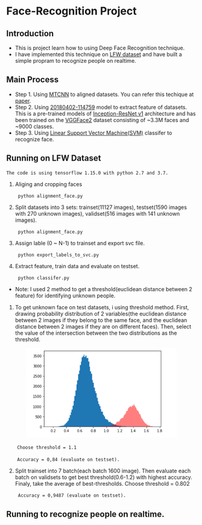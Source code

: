 # Face-Recognition Project
## Introduction
* This is project learn how to using Deep Face Recognition technique.
* I have implemented this technique on [LFW dataset](http://vis-www.cs.umass.edu/lfw/) and have built a simple propram to recognize people on realtime.

## Main Process
* Step 1. Using [MTCNN](https://github.com/TruongLVN/Face-Recognition/tree/master/model/mtcnn) to aligned datasets. You can refer this techique at [paper](https://kpzhang93.github.io/MTCNN_face_detection_alignment/index.html).
* Step 2. Using [20180402-114759](https://drive.google.com/file/d/1EXPBSXwTaqrSC0OhUdXNmKSh9qJUQ55-/view) model to extract feature of datasets. This is a pre-trained models of [Inception-ResNet v1](https://arxiv.org/pdf/1602.07261v1.pdf) architecture and has been trained on the [VGGFace2](https://www.robots.ox.ac.uk/~vgg/data/vgg_face2/) dataset consisting of ~3.3M faces and ~9000 classes.
* Step 3. Using [Linear Support Vector Machine(SVM)](https://scikit-learn.org/stable/modules/generated/sklearn.svm.SVC.html) classifer to recognize face.

## Running on LFW Dataset
	The code is using tensorflow 1.15.0 with python 2.7 and 3.7.
1. Aliging and cropping faces

		python alignment_face.py

2. Split datasets into 3 sets: trainset(11127 images), testset(1590 images with 270 unknown images), validset(516 images with 141 unknown images).

		python alignment_face.py

3. Assign lable (0 ~ N-1) to trainset and export svc file.

		python export_labels_to_svc.py

4. Extract feature, train data and evaluate on testset.

		python classifer.py

* Note: I used 2 method to get a threshold(euclidean distance between 2 feature) for identifying unknown people.

1. To get unknown face on test datasets, i using threshold method. First, drawing probability distribution of 2 variables(the euclidean distance between 2 images if they belong to the same face, and the euclidean distance between 2 images if they are on different faces). Then, select the value of the intersection between the two distributions as the threshold.

<p align="center">
  <img src="https://github.com/TruongLVN/Face-Recognition/blob/master/model/thresh.png" width="400" alt="accessibility text">
</p>

		Choose threshold = 1.1

		Accuracy = 0,84 (evaluate on testset).

2. Split trainset into 7 batch(each batch 1600 image). Then evaluate each batch on validsets to get best threshold(0.6-1.2) with highest accuracy. Finaly, take the average of best-thresholds. Choose threshold = 0.802

		Accuracy = 0,9487 (evaluate on testset).

## Running to recognize people on realtime.

